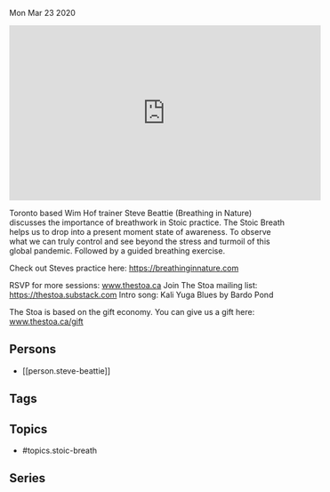 



Mon Mar 23 2020

<iframe width="560" height="315" src="https://www.youtube.com/embed/DbG8JGhguQU" title="The Stoic Breath w/ Steve Beattie" frameborder="0" allow="accelerometer; autoplay; clipboard-write; encrypted-media; gyroscope; picture-in-picture" allowfullscreen ></iframe>

Toronto based Wim Hof trainer Steve Beattie (Breathing in Nature) discusses the importance of breathwork in Stoic practice. The Stoic Breath helps us to drop into a present moment state of awareness. To observe what we can truly control and see beyond the stress and turmoil of this global pandemic. Followed by a guided breathing exercise. 

Check out Steves practice here: https://breathinginnature.com

RSVP for more sessions: www.thestoa.ca
Join The Stoa mailing list: https://thestoa.substack.com
Intro song: Kali Yuga Blues by Bardo Pond

The Stoa is based on the gift economy. You can give us a gift here: www.thestoa.ca/gift

## Persons

- [[person.steve-beattie]]

## Tags



## Topics

- #topics.stoic-breath

## Series



